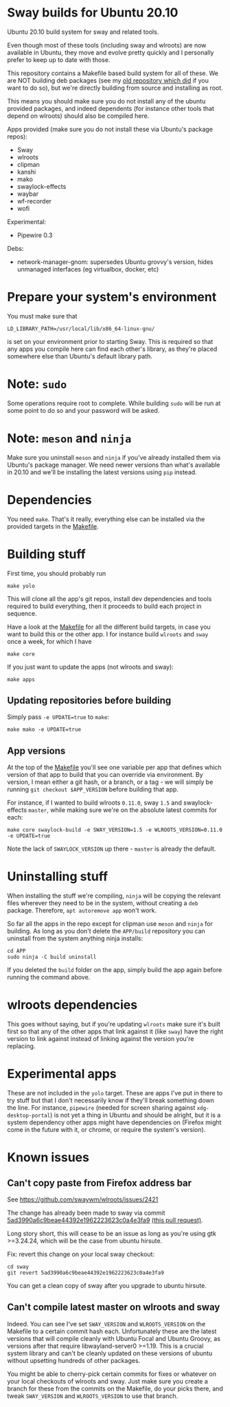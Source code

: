 # Sway builds for Ubuntu 20.10

Ubuntu 20.10 build system for sway and related tools.

Even though most of these tools (including sway and wlroots) are now available in Ubuntu, they move and evolve pretty quickly and I personally prefer to keep up to date with those.

This repository contains a Makefile based build system for all of these. We are NOT building deb packages (see my [old repository which did](https://github.com/luispabon/sway-ubuntu-deb-build) if you want to do so), but we're directly building from source and installing as root.

This means you should make sure you do not install any of the ubuntu provided packages, and indeed dependents (for instance other tools that depend on wlroots) should also be compiled here.

Apps provided (make sure you do not install these via Ubuntu's package repos):

  * Sway
  * wlroots
  * clipman
  * kanshi
  * mako
  * swaylock-effects
  * waybar
  * wf-recorder
  * wofi

Experimental:

  * Pipewire 0.3

Debs:

  * network-manager-gnom: supersedes Ubuntu grovvy's version, hides unmanaged interfaces (eg virtualbox, docker, etc)

# Prepare your system's environment

You must make sure that

```
LD_LIBRARY_PATH=/usr/local/lib/x86_64-linux-gnu/
```

is set on your environment prior to starting Sway. This is required so that any apps you compile here can find each other's library, as they're placed somewhere else than Ubuntu's default library path.

# Note: `sudo`

Some operations require root to complete. While building `sudo` will be run at some point to do so and your password will be asked.

# Note: `meson` and `ninja`

Make sure you uninstall `meson` and `ninja` if you've already installed them via Ubuntu's package manager. We need newer versions than what's available in 20.10 and we'll be installing the latest versions using `pip` instead.

# Dependencies

You need `make`. That's it really, everything else can be installed via the provided targets in the [Makefile](Makefile).

# Building stuff

First time, you should probably run

```
make yolo
```

This will clone all the app's git repos, install dev dependencies and tools required to build everything, then it proceeds to build each project in sequence.

Have a look at the [Makefile](Makefile) for all the different build targets, in case you want to build this or the other app. I for instance build `wlroots` and `sway` once a week, for which I have

```
make core
```

If you just want to update the apps (not wlroots and sway):

```
make apps
```

## Updating repositories before building

Simply pass `-e UPDATE=true` to `make`:

```
make mako -e UPDATE=true
```

## App versions

At the top of the [Makefile](Makefile) you'll see one variable per app that defines which version of that app to build that you can override via environment. By version, I mean either a git hash, or a branch, or a tag - we will simply be running `git checkout $APP_VERSION` before building that app.

For instance, if I wanted to build wlroots `0.11.0`, sway `1.5` and swaylock-effects `master`, while making sure we're on the absolute latest commits for each:

```
make core swaylock-build -e SWAY_VERSION=1.5 -e WLROOTS_VERSION=0.11.0 -e UPDATE=true
```

Note the lack of `SWAYLOCK_VERSION` up there - `master` is already the default.

# Uninstalling stuff

When installing the stuff we're compiling, `ninja` will be copying the relevant files wherever they need to be in the system, without creating a `deb` package. Therefore, `apt autoremove app` won't work.

So far all the apps in the repo except for clipman use `meson` and `ninja` for building. As long as you don't delete the `APP/build` repository you can uninstall from the system anything ninja installs:

```
cd APP
sudo ninja -C build uninstall
```

If you deleted the `build` folder on the app, simply build the app again before running the command above.

# wlroots dependencies

This goes without saying, but if you're updating `wlroots` make sure it's built first so that any of the other apps that link against it (like `sway`) have the right version to link against instead of linking against the version you're replacing.

# Experimental apps

These are not included in the `yolo` target. These are apps I've put in there to try stuff but that I don't necessarily know if they'll break something down the line. For instance, `pipewire` (needed for screen sharing against `xdg-desktop-portal`) is not yet a thing in Ubuntu and should be alright, but it is a system dependency other apps might have dependencies on (Firefox might come in the future with it, or chrome, or require the system's version).

# Known issues
## Can't copy paste from Firefox address bar

See https://github.com/swaywm/wlroots/issues/2421

The change has already been made to sway via commit [5ad3990a6c9beae44392e1962223623c0a4e3fa9](https://github.com/swaywm/sway/commit/5ad3990a6c9beae44392e1962223623c0a4e3fa9) [(this pull request)](https://github.com/swaywm/sway/pull/5788).

Long story short, this will cease to be an issue as long as you're using gtk >=3.24.24, which will be the case from ubuntu hirsute.

Fix: revert this change on your local sway checkout:

```
cd sway
git revert 5ad3990a6c9beae44392e1962223623c0a4e3fa9
```

You can get a clean copy of sway after you upgrade to ubuntu hirsute.

## Can't compile latest master on wlroots and sway

Indeed. You can see I've set `SWAY_VERSION` and `WLROOTS_VERSION` on the Makefile to a certain commit hash each. Unfortunately these are the latest versions that will compile cleanly with Ubuntu Focal and Ubuntu Groovy, as versions after that require libwayland-server0 >=1.19. This is a crucial system library and can't be cleanly updated on these versions of ubuntu without upsetting hundreds of other packages.

You might be able to cherry-pick certain commits for fixes or whatever on your local checkouts of wlroots and sway. Just make sure you create a branch for these from the commits on the Makefile, do your picks there, and tweak `SWAY_VERSION` and `WLROOTS_VERSION` to use that branch.
